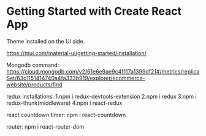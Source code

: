 # Getting Started with Create React App

Theme installed on the UI side.

https://mui.com/material-ui/getting-started/installation/

Mongodb command:
https://cloud.mongodb.com/v2/61e6e9ae9c4f117a1399df21#/metrics/replicaSet/63c1151414740a4fa333b919/explorer/ecommerce-website/products/find


redux installations:
1.npm i redux-devtools-extension
2.npm i redux
3.npm i redux-thunk(middleware)
4.npm i react-redux

react countdown timer:
npm i react-countdown

router:
npm i react-router-dom
